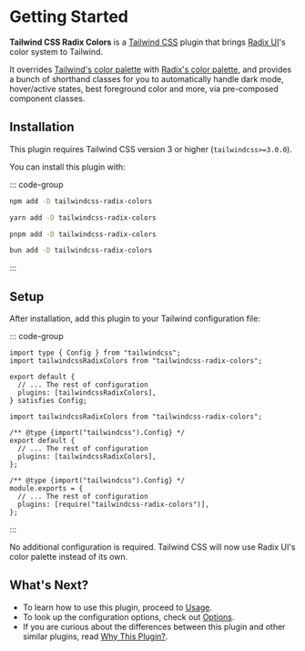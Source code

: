 # Getting Started

**Tailwind CSS Radix Colors** is a [Tailwind CSS](https://tailwindcss.com/) plugin that brings [Radix UI](https://www.radix-ui.com/)'s color system to Tailwind.

It overrides [Tailwind's color palette](https://tailwindcss.com/docs/customizing-colors) with [Radix's color palette](https://www.radix-ui.com/colors), and provides a bunch of shorthand classes for you to automatically handle dark mode, hover/active states, best foreground color and more, via pre-composed component classes.

## Installation

This plugin requires Tailwind CSS version 3 or higher (`tailwindcss>=3.0.0`).

You can install this plugin with:

::: code-group

```sh [npm]
npm add -D tailwindcss-radix-colors
```

```sh [yarn]
yarn add -D tailwindcss-radix-colors
```

```sh [pnpm]
pnpm add -D tailwindcss-radix-colors
```

```sh [bun]
bun add -D tailwindcss-radix-colors
```

:::

## Setup

After installation, add this plugin to your Tailwind configuration file:

::: code-group

```ts{2,6} [tailwind.config.ts]
import type { Config } from "tailwindcss";
import tailwindcssRadixColors from "tailwindcss-radix-colors";

export default {
  // ... The rest of configuration
  plugins: [tailwindcssRadixColors],
} satisfies Config;
```

```js{1,6} [tailwind.config.mjs]
import tailwindcssRadixColors from "tailwindcss-radix-colors";

/** @type {import("tailwindcss").Config} */
export default {
  // ... The rest of configuration
  plugins: [tailwindcssRadixColors],
};
```

```js{4} [tailwind.config.cjs]
/** @type {import("tailwindcss").Config} */
module.exports = {
  // ... The rest of configuration
  plugins: [require("tailwindcss-radix-colors")],
};
```

:::

No additional configuration is required. Tailwind CSS will now use Radix UI's color palette instead of its own.

## What's Next?

- To learn how to use this plugin, proceed to [Usage](/introduction/usage).
- To look up the configuration options, check out [Options](/reference/options).
- If you are curious about the differences between this plugin and other similar plugins, read [Why This Plugin?](/faq/why-this-plugin).
